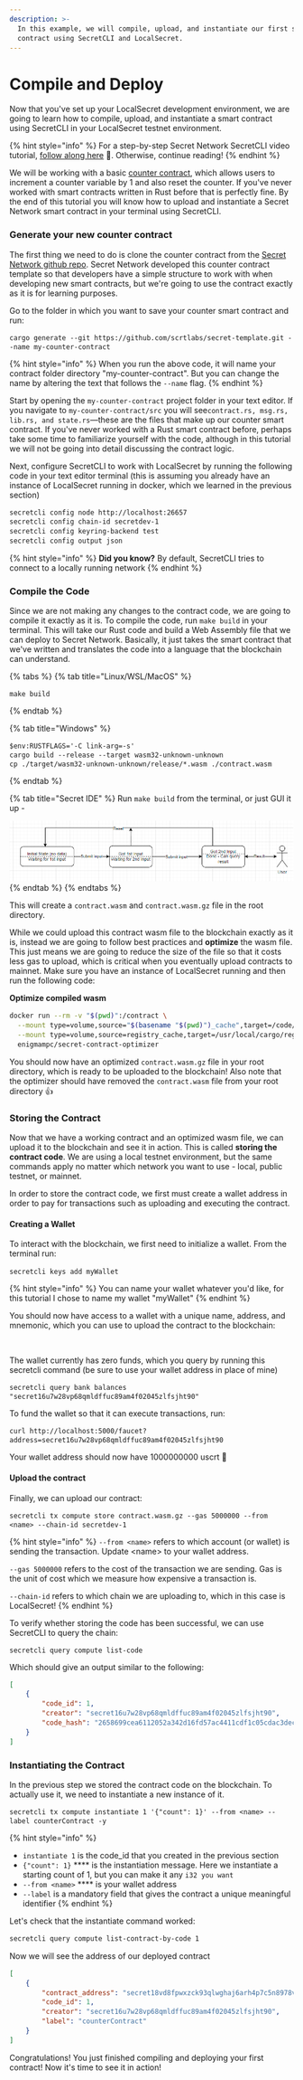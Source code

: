 ```yaml
---
description: >-
  In this example, we will compile, upload, and instantiate our first smart
  contract using SecretCLI and LocalSecret.
---
```


# Compile and Deploy

Now that you've set up your LocalSecret development environment, we are going to learn how to compile, upload, and instantiate a smart contract using SecretCLI in your LocalSecret testnet environment.

{% hint style="info" %}
For a step-by-step Secret Network SecretCLI video tutorial, [follow along here](https://www.youtube.com/watch?v=ZpUz-9sORho\&ab\_channel=SecretNetwork) 🎥. Otherwise, continue reading!
{% endhint %}

We will be working with a basic [counter contract](https://github.com/scrtlabs/secret-template/blob/master/src/contract.rs), which allows users to increment a counter variable by 1 and also reset the counter. If you've never worked with smart contracts written in Rust before that is perfectly fine. By the end of this tutorial you will know how to upload and instantiate a Secret Network smart contract in your terminal using SecretCLI.

### Generate your new counter contract

The first thing we need to do is clone the counter contract from the [Secret Network github repo](https://github.com/scrtlabs/secret-template). Secret Network developed this counter contract template so that developers have a simple structure to work with when developing new smart contracts, but we're going to use the contract exactly as it is for learning purposes.

Go to the folder in which you want to save your counter smart contract and run:

```
cargo generate --git https://github.com/scrtlabs/secret-template.git --name my-counter-contract
```

{% hint style="info" %}
When you run the above code, it will name your contract folder directory "my-counter-contract". But you can change the name by altering the text that follows the `--name` flag.
{% endhint %}

Start by opening the `my-counter-contract` project folder in your text editor. If you navigate to `my-counter-contract/src` you will see`contract.rs, msg.rs, lib.rs, and state.rs`—these are the files that make up our counter smart contract. If you've never worked with a Rust smart contract before, perhaps take some time to familiarize yourself with the code, although in this tutorial we will not be going into detail discussing the contract logic.

Next, configure SecretCLI to work with LocalSecret by running the following code in your text editor terminal (this is assuming you already have an instance of LocalSecret running in docker, which we learned in the previous section)

```bash
secretcli config node http://localhost:26657
secretcli config chain-id secretdev-1
secretcli config keyring-backend test
secretcli config output json
```

{% hint style="info" %}
**Did you know?** By default, SecretCLI tries to connect to a locally running network
{% endhint %}

### Compile the Code

Since we are not making any changes to the contract code, we are going to compile it exactly as it is. To compile the code, run `make build` in your terminal. This will take our Rust code and build a Web Assembly file that we can deploy to Secret Network. Basically, it just takes the smart contract that we've written and translates the code into a language that the blockchain can understand.

{% tabs %}
{% tab title="Linux/WSL/MacOS" %}
```
make build
```
{% endtab %}

{% tab title="Windows" %}
```
$env:RUSTFLAGS='-C link-arg=-s'
cargo build --release --target wasm32-unknown-unknown
cp ./target/wasm32-unknown-unknown/release/*.wasm ./contract.wasm
```
{% endtab %}

{% tab title="Secret IDE" %}
Run `make build` from the terminal, or just GUI it up -

![](<../../.gitbook/assets/image (2).png>)
{% endtab %}
{% endtabs %}

This will create a `contract.wasm` and `contract.wasm.gz` file in the root directory.

While we could upload this contract wasm file to the blockchain exactly as it is, instead we are going to follow best practices and **optimize** the wasm file. This just means we are going to reduce the size of the file so that it costs less gas to upload, which is critical when you eventually upload contracts to mainnet. Make sure you have an instance of LocalSecret running and then run the following code:

**Optimize compiled wasm**

```bash
docker run --rm -v "$(pwd)":/contract \
  --mount type=volume,source="$(basename "$(pwd)")_cache",target=/code/target \
  --mount type=volume,source=registry_cache,target=/usr/local/cargo/registry \
  enigmampc/secret-contract-optimizer  
```

You should now have an optimized `contract.wasm.gz` file in your root directory, which is ready to be uploaded to the blockchain! Also note that the optimizer should have removed the `contract.wasm` file from your root directory 👍

### Storing the Contract

Now that we have a working contract and an optimized wasm file, we can upload it to the blockchain and see it in action. This is called **storing the contract code**. We are using a local testnet environment, but the same commands apply no matter which network you want to use - local, public testnet, or mainnet.

In order to store the contract code, we first must create a wallet address in order to pay for transactions such as uploading and executing the contract.

#### Creating a Wallet

To interact with the blockchain, we first need to initialize a wallet. From the terminal run:

`secretcli keys add myWallet`

{% hint style="info" %}
You can name your wallet whatever you'd like, for this tutorial I chose to name my wallet "myWallet"
{% endhint %}

You should now have access to a wallet with a unique name, address, and mnemonic, which you can use to upload the contract to the blockchain:

<figure><img src="../../.gitbook/assets/LocalSecret - myWallet .png" alt=""><figcaption></figcaption></figure>

The wallet currently has zero funds, which you query by running this secretcli command (be sure to use your wallet address in place of mine)

```
secretcli query bank balances "secret16u7w28vp68qmldffuc89am4f02045zlfsjht90"
```

To fund the wallet so that it can execute transactions, run:

```
curl http://localhost:5000/faucet?address=secret16u7w28vp68qmldffuc89am4f02045zlfsjht90
```

Your wallet address should now have 1000000000 uscrt 🤯

#### Upload the contract

Finally, we can upload our contract:

```
secretcli tx compute store contract.wasm.gz --gas 5000000 --from <name> --chain-id secretdev-1
```

{% hint style="info" %}
`--from <name>` refers to which account (or wallet) is sending the transaction. Update \<name> to your wallet address.

`--gas 5000000` refers to the cost of the transaction we are sending. Gas is the unit of cost which we measure how expensive a transaction is.

`--chain-id` refers to which chain we are uploading to, which in this case is LocalSecret!
{% endhint %}

To verify whether storing the code has been successful, we can use SecretCLI to query the chain:

```
secretcli query compute list-code
```

Which should give an output similar to the following:

```json
[
    {
        "code_id": 1,
        "creator": "secret16u7w28vp68qmldffuc89am4f02045zlfsjht90",
        "code_hash": "2658699cea6112052a342d16fd57ac4411cdf1c05cdac3deceba8de0f6ce026d"
    }
]
```

### Instantiating the Contract

In the previous step we stored the contract code on the blockchain. To actually use it, we need to instantiate a new instance of it.

```
secretcli tx compute instantiate 1 '{"count": 1}' --from <name> --label counterContract -y
```

{% hint style="info" %}
* `instantiate 1` is the code\_id that you created in the previous section
* `{"count": 1}` \*\*\*\* is the instantiation message. Here we instantiate a starting count of 1, but you can make it any `i32 you want`
* `--from <name>` \*\*\*\* is your wallet address
* `--label` is a mandatory field that gives the contract a unique meaningful identifier
{% endhint %}

Let's check that the instantiate command worked:

```bash
secretcli query compute list-contract-by-code 1
```

Now we will see the address of our deployed contract

```json
[
    {
        "contract_address": "secret18vd8fpwxzck93qlwghaj6arh4p7c5n8978vsyg",
        "code_id": 1,
        "creator": "secret16u7w28vp68qmldffuc89am4f02045zlfsjht90",
        "label": "counterContract"
    }
]
```

Congratulations! You just finished compiling and deploying your first contract! Now it's time to see it in action!
